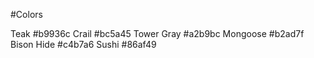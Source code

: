 #Colors

Teak #b9936c
Crail #bc5a45
Tower Gray #a2b9bc
Mongoose #b2ad7f
Bison Hide #c4b7a6
Sushi #86af49
